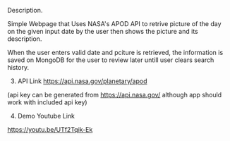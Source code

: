 Description.

Simple Webpage that Uses NASA's APOD API to retrive picture of the day on the given input date by the user 
then shows the picture and its description.

When the user enters valid date and pciture is retrieved, the information is saved on MongoDB for the
user to review later untill user clears search history.

3. API Link
https://api.nasa.gov/planetary/apod

(api key can be generated from https://api.nasa.gov/
 although app should work with included api key)

4. Demo Youtube Link

https://youtu.be/UTf2Tqik-Ek
